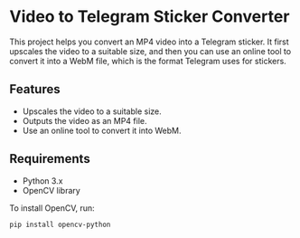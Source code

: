 # Video to Telegram Sticker Converter

This project helps you convert an MP4 video into a Telegram sticker. It first upscales the video to a suitable size, and then you can use an online tool to convert it into a WebM file, which is the format Telegram uses for stickers.

## Features
- Upscales the video to a suitable size.
- Outputs the video as an MP4 file.
- Use an online tool to convert it into WebM.

## Requirements
- Python 3.x
- OpenCV library

To install OpenCV, run:

```bash
pip install opencv-python
